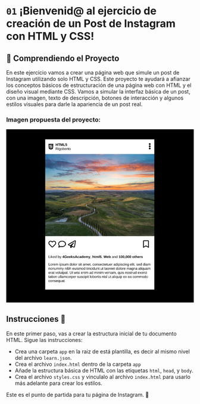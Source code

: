# `01` ¡Bienvenid@ al ejercicio de creación de un Post de Instagram con HTML y CSS!


## 💬 Comprendiendo el Proyecto

En este ejercicio vamos a crear una página web que simule un post de Instagram utilizando solo HTML y CSS. Este proyecto te ayudará a afianzar los conceptos básicos de estructuración de una página web con HTML y el diseño visual mediante CSS. Vamos a simular la interfaz básica de un post, con una imagen, texto de descripción, botones de interacción y algunos estilos visuales para darle la apariencia de un post real.

### **Imagen propuesta del proyecto:**
![ig post layout](../../assets/instagram-post-layout.png)


## Instrucciones 📝

En este primer paso, vas a crear la estructura inicial de tu documento HTML. Sigue las instrucciones:

- Crea una carpeta `app` en la raiz de está plantilla, es decir al mismo nivel del archivo `learn.json`.
- Crea el archivo `index.html` dentro de la carpeta `app`
- Añade la estructura básica de HTML con las etiquetas `html`, `head`, y `body`.
- Crea el archivo `styles.css` y vinculalo al archivo `index.html` para usarlo más adelante para crear los estilos.

Este es el punto de partida para tu página de Instagram. 🚀

